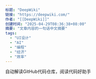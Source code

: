 ```yaml
---
标题: "DeepWiki"
链接: "https://deepwiki.com/"
作者: "[[DeepWiki]]"
创建时间: "2025-04-29T08:36:38+08:00"
摘要: "文章内容的一句话中文摘要"
tags:
  - "UI设计"
  - "AI"
  - "编程"
  - "经济"
  - "效率"
---
```

自动解读GitHub代码仓库，阅读代码好助手